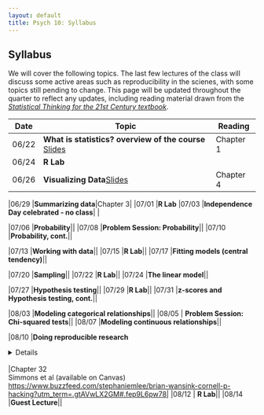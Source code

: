 ```yaml
---
layout: default
title: Psych 10: Syllabus
---
```

## Syllabus

We will cover the following topics. The last few lectures of the class will discuss some active areas such as reproducibility in the scienes, with some topics still pending to change. This page will be updated throughout the quarter to reflect any updates, including reading material drawn from the [*Statistical Thinking for the 21st Century textbook*](https://statsthinking21.github.io/statsthinking21-core-site/).


|Date|Topic|Reading|
| ---|---|---|
|06/22 |**What is statistics? overview of the course** [Slides](../slides/01.pdf)|Chapter 1|
|06/24 |**R Lab**
|06/26 |**Visualizing Data**[Slides](../slides/02.pdf)|Chapter 4|

|06/29 |**Summarizing data**|Chapter 3|
|07/01 |**R Lab**
|07/03 |**Independence Day celebrated - no class**| |

|07/06 |**Probability**||
|07/08 |**Problem Session: Probability**||
|07/10 |**Probability, cont.**||

|07/13 |**Working with data**||
|07/15 |**R Lab**||
|07/17 |**Fitting models (central tendency)**||

|07/20 |**Sampling**||
|07/22 |**R Lab**||
|07/24 |**The linear model**||

|07/27 |**Hypothesis testing**||
|07/29 |**R Lab**||
|07/31 |**z-scores and Hypothesis testing, cont.**||

|08/03 |**Modeling categorical relationships**||
|08/05 | **Problem Session: Chi-squared tests**||
|08/07 |**Modeling continuous relationships**||

|08/10 |**Doing reproducible research**<details><br>Learning Objectives:<br><br>After this lecture, you should be able to:<br> * Describe the concept of P-hacking and its effects on scientific practice<br> * Describe the concept of positive predictive value and its relation to statstical power<br><br>Links:<br> * [Fivethirtyeight P-hacking demo](https://projects.fivethirtyeight.com/p-hacking/)<br></details><br>|Chapter 32<br>Simmons et al (available on Canvas)<br>https://www.buzzfeed.com/stephaniemlee/brian-wansink-cornell-p-hacking?utm_term=.gtAVwLX2GM#.fep9L6pw78|
|08/12 | **R Lab**||
|08/14 |**Guest Lecture**||
